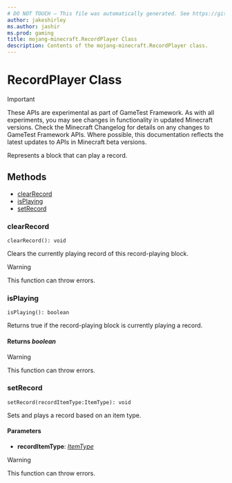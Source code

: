 ```yaml
---
# DO NOT TOUCH — This file was automatically generated. See https://github.com/Mojang/MinecraftScriptingApiDocsGenerator to modify descriptions, examples, etc.
author: jakeshirley
ms.author: jashir
ms.prod: gaming
title: mojang-minecraft.RecordPlayer Class
description: Contents of the mojang-minecraft.RecordPlayer class.
---
```

# RecordPlayer Class
>[!IMPORTANT]
>These APIs are experimental as part of GameTest Framework. As with all experiments, you may see changes in functionality in updated Minecraft versions. Check the Minecraft Changelog for details on any changes to GameTest Framework APIs. Where possible, this documentation reflects the latest updates to APIs in Minecraft beta versions.

Represents a block that can play a record.


## Methods
- [clearRecord](#clearrecord)
- [isPlaying](#isplaying)
- [setRecord](#setrecord)
  
### **clearRecord**
`
clearRecord(): void
`

Clears the currently playing record of this record-playing block.


> [!WARNING]
> This function can throw errors.

### **isPlaying**
`
isPlaying(): boolean
`

Returns true if the record-playing block is currently playing a record.

#### **Returns** *boolean*

> [!WARNING]
> This function can throw errors.

### **setRecord**
`
setRecord(recordItemType:ItemType): void
`

Sets and plays a record based on an item type.
#### **Parameters**
- **recordItemType**: [*ItemType*](ItemType.md)


> [!WARNING]
> This function can throw errors.


